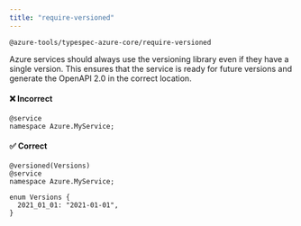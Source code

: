 ```yaml
---
title: "require-versioned"
---
```


```text title="Full name"
@azure-tools/typespec-azure-core/require-versioned
```

Azure services should always use the versioning library even if they have a single version. This ensures that the service is ready for future versions and generate the OpenAPI 2.0 in the correct location.

#### ❌ Incorrect

```tsp
@service
namespace Azure.MyService;
```

#### ✅ Correct

```tsp
@versioned(Versions)
@service
namespace Azure.MyService;

enum Versions {
  2021_01_01: "2021-01-01",
}
```
